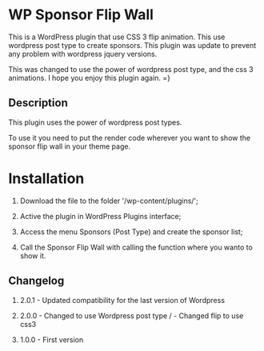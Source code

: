 # WP Sponsor Flip Wall

This is a WordPress plugin that use CSS 3 flip animation. This use wordpress post type to create sponsors. This plugin was update to prevent any problem with wordpress jquery versions.

This was changed to use the power of wordpress post type, and the css 3 animations. I hope you enjoy this plugin again. =}


## Description

This plugin uses the power of wordpress post types.

To use it you need to put the render code wherever you want to show the sponsor flip wall in your theme page.


# Installation

1. Download the file to the folder \'/wp-content/plugins/\';

2. Active the plugin in WordPress Plugins interface;

3. Access the menu Sponsors (Post Type) and create the sponsor list;

4. Call the Sponsor Flip Wall with calling the function  where you wanto to show it.


## Changelog

1. 2.0.1 - Updated compatibility for the last version of Wordpress

2. 2.0.0 - Changed to use Wordpress post type / - Changed flip to use css3

3. 1.0.0 - First version
